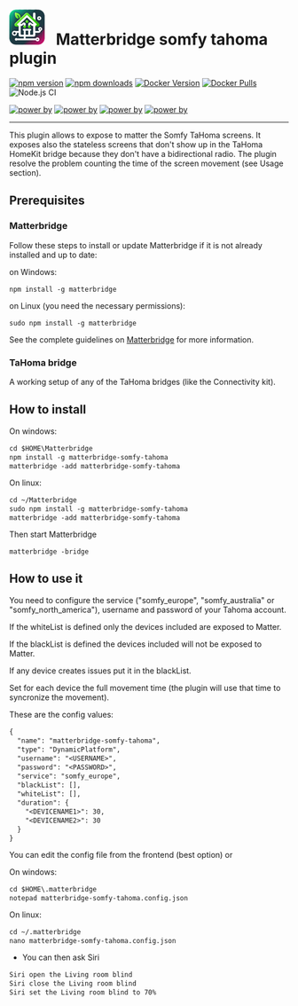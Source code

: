# <img src="https://github.com/Luligu/matterbridge/blob/main/frontend/public/matterbridge%2064x64.png" alt="Matterbridge Logo" width="64px" height="64px">&nbsp;&nbsp;&nbsp;Matterbridge somfy tahoma plugin

[![npm version](https://img.shields.io/npm/v/matterbridge-somfy-tahoma.svg)](https://www.npmjs.com/package/matterbridge-somfy-tahoma)
[![npm downloads](https://img.shields.io/npm/dt/matterbridge-somfy-tahoma.svg)](https://www.npmjs.com/package/matterbridge-somfy-tahoma)
[![Docker Version](https://img.shields.io/docker/v/luligu/matterbridge?label=docker%20version&sort=semver)](https://hub.docker.com/r/luligu/matterbridge)
[![Docker Pulls](https://img.shields.io/docker/pulls/luligu/matterbridge.svg)](https://hub.docker.com/r/luligu/matterbridge)
![Node.js CI](https://github.com/Luligu/matterbridge-somfy-tahoma/actions/workflows/build-matterbridge-plugin.yml/badge.svg)

[![power by](https://img.shields.io/badge/powered%20by-matterbridge-blue)](https://www.npmjs.com/package/matterbridge)
[![power by](https://img.shields.io/badge/powered%20by-matter--history-blue)](https://www.npmjs.com/package/matter-history)
[![power by](https://img.shields.io/badge/powered%20by-node--ansi--logger-blue)](https://www.npmjs.com/package/node-ansi-logger)
[![power by](https://img.shields.io/badge/powered%20by-node--persist--manager-blue)](https://www.npmjs.com/package/node-persist-manager)

---

This plugin allows to expose to matter the Somfy TaHoma screens.
It exposes also the stateless screens that don't show up in the TaHoma HomeKit bridge because they don't have a bidirectional radio. The plugin resolve the problem counting the time of the screen movement (see Usage section).

## Prerequisites

### Matterbridge

Follow these steps to install or update Matterbridge if it is not already installed and up to date:

on Windows:

```
npm install -g matterbridge
```

on Linux (you need the necessary permissions):

```
sudo npm install -g matterbridge
```

See the complete guidelines on [Matterbridge](https://github.com/Luligu/matterbridge/blob/main/README.md) for more information.

### TaHoma bridge

A working setup of any of the TaHoma bridges (like the Connectivity kit).

## How to install

On windows:

```
cd $HOME\Matterbridge
npm install -g matterbridge-somfy-tahoma
matterbridge -add matterbridge-somfy-tahoma
```

On linux:

```
cd ~/Matterbridge
sudo npm install -g matterbridge-somfy-tahoma
matterbridge -add matterbridge-somfy-tahoma
```

Then start Matterbridge

```
matterbridge -bridge
```

## How to use it

You need to configure the service ("somfy_europe", "somfy_australia" or "somfy_north_america"), username and password of your Tahoma account.

If the whiteList is defined only the devices included are exposed to Matter.

If the blackList is defined the devices included will not be exposed to Matter.

If any device creates issues put it in the blackList.

Set for each device the full movement time (the plugin will use that time to syncronize the movement).

These are the config values:

```
{
  "name": "matterbridge-somfy-tahoma",
  "type": "DynamicPlatform",
  "username": "<USERNAME>",
  "password": "<PASSWORD>",
  "service": "somfy_europe",
  "blackList": [],
  "whiteList": [],
  "duration": {
    "<DEVICENAME1>": 30,
    "<DEVICENAME2>": 30
  }
}
```

You can edit the config file from the frontend (best option) or

On windows:

```
cd $HOME\.matterbridge
notepad matterbridge-somfy-tahoma.config.json
```

On linux:

```
cd ~/.matterbridge
nano matterbridge-somfy-tahoma.config.json
```

- You can then ask Siri

```
Siri open the Living room blind
Siri close the Living room blind
Siri set the Living room blind to 70%
```
